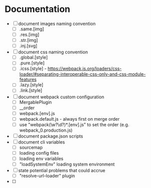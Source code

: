 # Documentation 

- [ ] document images naming convention 
    - [ ] .same.[img]
    - [ ] .res.[img]
    - [ ] .str.[img]
    - [ ] .inj.[svg]
- [ ] document css naming convention
    - [ ] .global.[style]
    - [ ] .pure.[style]
    - [ ] .icss.[style] - https://webpack.js.org/loaders/css-loader/#separating-interoperable-css-only-and-css-module-features
    - [ ] .lazy.[style]
    - [ ] .link.[style]
- [ ] document webpack custom configuration  
    - [ ] MergablePlugin
    - [ ] __order
    - [ ] webpack.[env].js
    - [ ] webpack.default.js - always first on merge order
    - [ ] use "webpack(\w?\d?)*.[env].js" to set the order (e.g. webpack_0.production.js)
- [ ] document package.json scripts
- [ ] document cli variables
    - [ ] sourcemap
    - [ ] loading config files
    - [ ] loading env variables
    - [ ] "loadSystemEnv" loading system environment
- [ ] state potential problems that could accrue
    - [ ] "resolve-url-loader" plugin
- [ ]  
